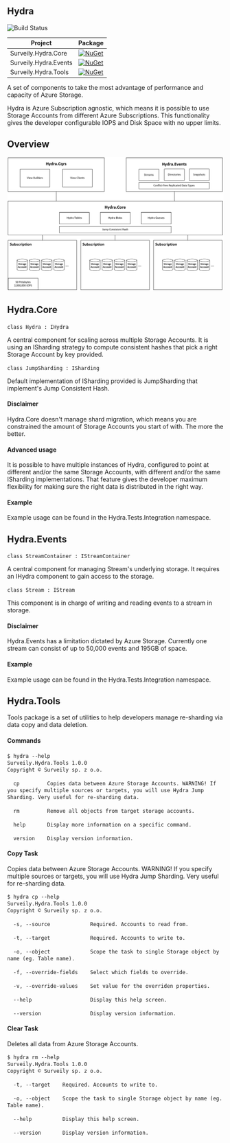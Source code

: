 ## Hydra
 
 ![Build Status](https://dev.azure.com/varunit/Platform/_apis/build/status/Build%20and%20Package%20Hydra)

|Project|Package|
|---|---|
|Surveily.Hydra.Core|[![NuGet](https://img.shields.io/nuget/v/Surveily.Hydra.Core.svg)](https://www.nuget.org/packages/Surveily.Hydra.Core/)|
|Surveily.Hydra.Events|[![NuGet](https://img.shields.io/nuget/v/Surveily.Hydra.Events.svg)](https://www.nuget.org/packages/Surveily.Hydra.Events/)|
|Surveily.Hydra.Tools|[![NuGet](https://img.shields.io/nuget/v/Surveily.Hydra.Tools.svg)](https://www.nuget.org/packages/Surveily.Hydra.Tools/)|
 
A set of components to take the most advantage of performance and capacity of Azure Storage. 

Hydra is Azure Subscription agnostic, which means it is possible to use Storage Accounts from different Azure Subscriptions. This functionality gives the developer configurable IOPS and Disk Space with no upper limits.

## Overview

![Link](https://github.com/Surveily/Hydra/blob/master/doc/architecture.png)

## Hydra.Core

` class Hydra : IHydra `

A central component for scaling across multiple Storage Accounts. It is using an ISharding strategy to compute consistent hashes that pick a right Storage Account by key provided.

` class JumpSharding : ISharding `

Default implementation of ISharding provided is JumpSharding that implement's Jump Consistent Hash.

#### Disclaimer

Hydra.Core doesn't manage shard migration, which means you are constrained the amount of Storage Accounts you start of with. The more the better.

#### Advanced usage

It is possible to have multiple instances of Hydra, configured to point at different and/or the same Storage Accounts, with different and/or the same ISharding implementations. That feature gives the developer maximum flexibility for making sure the right data is distributed in the right way.

#### Example

Example usage can be found in the Hydra.Tests.Integration namespace.

## Hydra.Events

` class StreamContainer : IStreamContainer `

A central component for managing Stream's underlying storage. It requires an IHydra component to gain access to the storage.

` class Stream : IStream `

This component is in charge of writing and reading events to a stream in storage.

#### Disclaimer

Hydra.Events has a limitation dictated by Azure Storage. Currently one stream can consist of up to 50,000 events and 195GB of space.

#### Example

Example usage can be found in the Hydra.Tests.Integration namespace.

## Hydra.Tools

Tools package is a set of utilities to help developers manage re-sharding via data copy and data deletion.

#### Commands

```
$ hydra --help
Surveily.Hydra.Tools 1.0.0
Copyright © Surveily sp. z o.o.

  cp         Copies data between Azure Storage Accounts. WARNING! If you specify multiple sources or targets, you will use Hydra Jump Sharding. Very useful for re-sharding data.

  rm         Remove all objects from target storage accounts.

  help       Display more information on a specific command.

  version    Display version information.
```

#### Copy Task

Copies data between Azure Storage Accounts. WARNING! If you specify multiple sources or targets, you will use Hydra Jump Sharding. Very useful for re-sharding data.

```
$ hydra cp --help
Surveily.Hydra.Tools 1.0.0
Copyright © Surveily sp. z o.o.

  -s, --source             Required. Accounts to read from.

  -t, --target             Required. Accounts to write to.

  -o, --object             Scope the task to single Storage object by name (eg. Table name).

  -f, --override-fields    Select which fields to override.

  -v, --override-values    Set value for the overriden properties.

  --help                   Display this help screen.

  --version                Display version information.
```

#### Clear Task

Deletes all data from Azure Storage Accounts.

```
$ hydra rm --help
Surveily.Hydra.Tools 1.0.0
Copyright © Surveily sp. z o.o.

  -t, --target    Required. Accounts to write to.

  -o, --object    Scope the task to single Storage object by name (eg. Table name).

  --help          Display this help screen.

  --version       Display version information.
```
